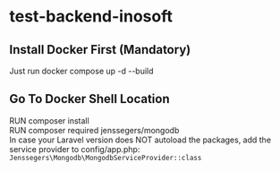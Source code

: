 # test-backend-inosoft

## Install Docker First (Mandatory)
Just run docker compose up -d --build
## Go To Docker Shell Location
RUN composer install </br>
RUN composer required jenssegers/mongodb </br>
In case your Laravel version does NOT autoload the packages, add the service provider to config/app.php:
<code>Jenssegers\Mongodb\MongodbServiceProvider::class</code>
